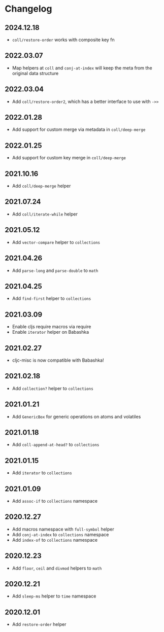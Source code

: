 # Changelog

## 2024.12.18
- `coll/restore-order` works with composite key fn

## 2022.03.07
- Map helpers at `coll` and `conj-at-index` will keep the meta from the original data structure

## 2022.03.04
- Add `coll/restore-order2`, which has a better interface to use with `->>`

## 2022.01.28
- Add support for custom merge via metadata in `coll/deep-merge`

## 2022.01.25
- Add support for custom key merge in `coll/deep-merge`

## 2021.10.16
- Add `coll/deep-merge` helper

## 2021.07.24
- Add `coll/iterate-while` helper

## 2021.05.12
- Add `vector-compare` helper to `collections`

## 2021.04.26
- Add `parse-long` and `parse-double` to `math`

## 2021.04.25
- Add `find-first` helper to `collections`

## 2021.03.09
- Enable cljs require macros via require
- Enable `iterator` helper on Babashka

## 2021.02.27
- cljc-misc is now compatible with Babashka!

## 2021.02.18
- Add `collection?` helper to `collections`

## 2021.01.21
- Add `GenericBox` for generic operations on atoms and volatiles

## 2021.01.18
- Add `coll-append-at-head?` to `collections` 

## 2021.01.15
- Add `iterator` to `collections`

## 2021.01.09
- Add `assoc-if` to `collections` namespace

## 2020.12.27
- Add macros namespace with `full-symbol` helper
- Add `conj-at-index` to `collections` namespace
- Add `index-of` to `collections` namespace

## 2020.12.23
- Add `floor`, `ceil` and `divmod` helpers to `math`

## 2020.12.21
- Add `sleep-ms` helper to `time` namespace

## 2020.12.01
- Add `restore-order` helper
